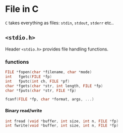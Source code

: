 # File in C

`C` takes everything as files: `stdin`, `stdout`, `stderr` etc..

## `<stdio.h>`

Header `<stdio.h>` provides file handling functions.

### functions

<!-- Function | Description -->
```c
FILE *fopen(char *filename, char *mode)
int   fgetc(FILE *fp)
int   fputc(int ch, FILE *pf)
char *fgets(char *str, int length, FILE *fp)
char *fputs(char *str, FILE *fp)

fcanf(FILE *fp, char *format, args, ...)
```
#### Binary read/write

```c
int fread (void *buffer, int size, int n, FILE *fp)
int fwrite(void *buffer, int size, int n, FILE *fp)
```
